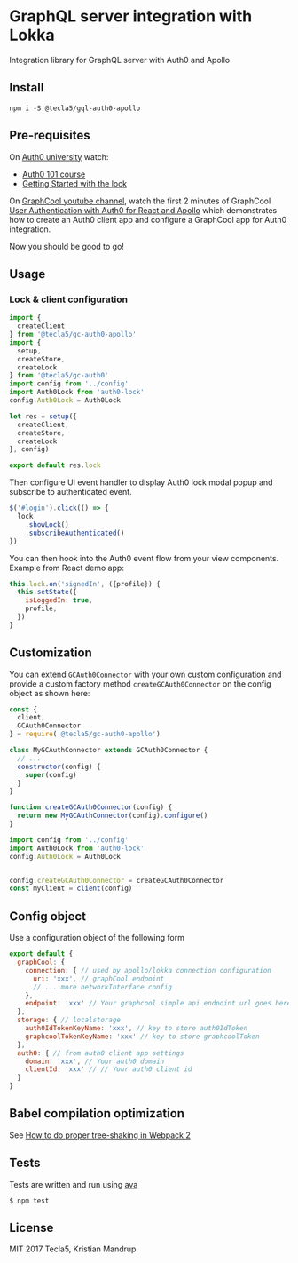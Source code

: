 # GraphQL server integration with Lokka

Integration library for GraphQL server with Auth0 and Apollo

## Install

`npm i -S @tecla5/gql-auth0-apollo`

## Pre-requisites

On [Auth0 university](https://auth0.com/university/) watch:

- [Auth0 101 course](https://auth0.com/university/2/auth0-101)
- [Getting Started with the lock](https://auth0.com/university/3/getting-started-with-the-lock)

On [GraphCool youtube channel](https://www.youtube.com/channel/UCptAHlN1gdwD89tFM3ENb6w), watch the first 2 minutes of GraphCool  [User Authentication with Auth0 for React and Apollo](https://www.youtube.com/watch?v=5uxq8Om-AZQ) which demonstrates how to create an Auth0 client app and configure a GraphCool app for Auth0 integration.

Now you should be good to go!

## Usage

### Lock & client configuration

```js
import {
  createClient
} from '@tecla5/gc-auth0-apollo'
import {
  setup,
  createStore,
  createLock
} from '@tecla5/gc-auth0'
import config from '../config'
import Auth0Lock from 'auth0-lock'
config.Auth0Lock = Auth0Lock

let res = setup({
  createClient,
  createStore,
  createLock
}, config)

export default res.lock
```

Then configure UI event handler to display Auth0 lock modal popup and subscribe to authenticated event.

```js
$('#login').click(() => {
  lock
    .showLock()
    .subscribeAuthenticated()
})
```

You can then hook into the Auth0 event flow from your view components.
Example from React demo app:

```js
this.lock.on('signedIn', ({profile}) {
  this.setState({
    isLoggedIn: true,
    profile,
  })
}
```

## Customization

You can extend `GCAuth0Connector` with your own custom configuration and provide a custom factory method `createGCAuth0Connector` on the config object as shown here:

```js
const {
  client,
  GCAuth0Connector
} = require('@tecla5/gc-auth0-apollo')

class MyGCAuthConnector extends GCAuth0Connector {
  // ...
  constructor(config) {
    super(config)
  }
}

function createGCAuth0Connector(config) {
  return new MyGCAuthConnector(config).configure()
}

import config from '../config'
import Auth0Lock from 'auth0-lock'
config.Auth0Lock = Auth0Lock


config.createGCAuth0Connector = createGCAuth0Connector
const myClient = client(config)
```

## Config object

Use a configuration object of the following form

```js
export default {
  graphCool: {
    connection: { // used by apollo/lokka connection configuration
      uri: 'xxx', // graphCool endpoint
      // ... more networkInterface config
    },
    endpoint: 'xxx' // Your graphcool simple api endpoint url goes here
  },
  storage: { // localstorage
    auth0IdTokenKeyName: 'xxx', // key to store auth0IdToken
    graphcoolTokenKeyName: 'xxx' // key to store graphcoolToken
  },
  auth0: { // from auth0 client app settings
    domain: 'xxx', // Your auth0 domain
    clientId: 'xxx' // // Your auth0 client id
  }
}
```

## Babel compilation optimization

See [How to do proper tree-shaking in Webpack 2](https://blog.craftlab.hu/how-to-do-proper-tree-shaking-in-webpack-2-e27852af8b21)

## Tests

Tests are written and run using [ava](https://github.com/avajs/ava)

`$ npm test`

## License

MIT 2017 Tecla5, Kristian Mandrup
